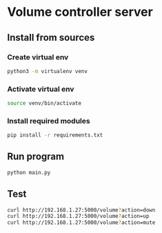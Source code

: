 # Volume controller server

## Install from sources

### Create virtual env
```bash
python3 -m virtualenv venv
```

### Activate virtual env
```bash
source venv/bin/activate
```
### Install required modules
```bash
pip install -r requirements.txt
```

## Run program

```bash
python main.py
```

## Test

```bash
curl http://192.168.1.27:5000/volume?action=down
curl http://192.168.1.27:5000/volume?action=up
curl http://192.168.1.27:5000/volume?action=mute
```
